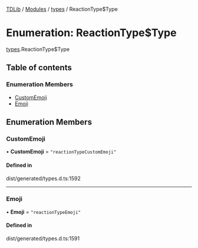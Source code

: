 [TDLib](../README.md) / [Modules](../modules.md) / [types](../modules/types.md) / ReactionType$Type

# Enumeration: ReactionType$Type

[types](../modules/types.md).ReactionType$Type

## Table of contents

### Enumeration Members

- [CustomEmoji](types.ReactionType_Type.md#customemoji)
- [Emoji](types.ReactionType_Type.md#emoji)

## Enumeration Members

### CustomEmoji

• **CustomEmoji** = ``"reactionTypeCustomEmoji"``

#### Defined in

dist/generated/types.d.ts:1592

___

### Emoji

• **Emoji** = ``"reactionTypeEmoji"``

#### Defined in

dist/generated/types.d.ts:1591
